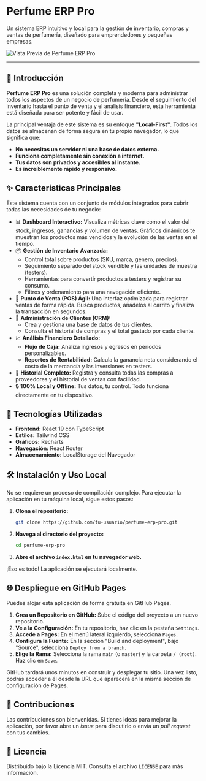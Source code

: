 # Perfume ERP Pro

Un sistema ERP intuitivo y local para la gestión de inventario, compras y ventas de perfumería, diseñado para emprendedores y pequeñas empresas.

![Vista Previa de Perfume ERP Pro](https://i.imgur.com/y3dbW0Z.png)

---

## 🌟 Introducción

**Perfume ERP Pro** es una solución completa y moderna para administrar todos los aspectos de un negocio de perfumería. Desde el seguimiento del inventario hasta el punto de venta y el análisis financiero, esta herramienta está diseñada para ser potente y fácil de usar.

La principal ventaja de este sistema es su enfoque **"Local-First"**. Todos los datos se almacenan de forma segura en tu propio navegador, lo que significa que:
- **No necesitas un servidor ni una base de datos externa.**
- **Funciona completamente sin conexión a internet.**
- **Tus datos son privados y accesibles al instante.**
- **Es increíblemente rápido y responsivo.**

## ✨ Características Principales

Este sistema cuenta con un conjunto de módulos integrados para cubrir todas las necesidades de tu negocio:

-   📊 **Dashboard Interactivo:** Visualiza métricas clave como el valor del stock, ingresos, ganancias y volumen de ventas. Gráficos dinámicos te muestran los productos más vendidos y la evolución de las ventas en el tiempo.
-   📦 **Gestión de Inventario Avanzada:**
    -   Control total sobre productos (SKU, marca, género, precios).
    -   Seguimiento separado del stock vendible y las unidades de muestra (testers).
    -   Herramientas para convertir productos a testers y registrar su consumo.
    -   Filtros y ordenamiento para una navegación eficiente.
-   🛒 **Punto de Venta (POS) Ágil:** Una interfaz optimizada para registrar ventas de forma rápida. Busca productos, añádelos al carrito y finaliza la transacción en segundos.
-   👥 **Administración de Clientes (CRM):**
    -   Crea y gestiona una base de datos de tus clientes.
    -   Consulta el historial de compras y el total gastado por cada cliente.
-   📈 **Análisis Financiero Detallado:**
    -   **Flujo de Caja:** Analiza ingresos y egresos en periodos personalizables.
    -   **Reportes de Rentabilidad:** Calcula la ganancia neta considerando el costo de la mercancía y las inversiones en testers.
-   📂 **Historial Completo:** Registra y consulta todas las compras a proveedores y el historial de ventas con facilidad.
-   🔒 **100% Local y Offline:** Tus datos, tu control. Todo funciona directamente en tu dispositivo.

## 🚀 Tecnologías Utilizadas

-   **Frontend:** React 19 con TypeScript
-   **Estilos:** Tailwind CSS
-   **Gráficos:** Recharts
-   **Navegación:** React Router
-   **Almacenamiento:** LocalStorage del Navegador

## 🛠️ Instalación y Uso Local

No se requiere un proceso de compilación complejo. Para ejecutar la aplicación en tu máquina local, sigue estos pasos:

1.  **Clona el repositorio:**
    ```bash
    git clone https://github.com/tu-usuario/perfume-erp-pro.git
    ```
2.  **Navega al directorio del proyecto:**
    ```bash
    cd perfume-erp-pro
    ```
3.  **Abre el archivo `index.html` en tu navegador web.**

¡Eso es todo! La aplicación se ejecutará localmente.

## 🌐 Despliegue en GitHub Pages

Puedes alojar esta aplicación de forma gratuita en GitHub Pages.

1.  **Crea un Repositorio en GitHub:** Sube el código del proyecto a un nuevo repositorio.
2.  **Ve a la Configuración:** En tu repositorio, haz clic en la pestaña `Settings`.
3.  **Accede a Pages:** En el menú lateral izquierdo, selecciona `Pages`.
4.  **Configura la Fuente:** En la sección "Build and deployment", bajo "Source", selecciona `Deploy from a branch`.
5.  **Elige la Rama:** Selecciona la rama `main` (o `master`) y la carpeta `/ (root)`. Haz clic en `Save`.

GitHub tardará unos minutos en construir y desplegar tu sitio. Una vez listo, podrás acceder a él desde la URL que aparecerá en la misma sección de configuración de Pages.

## 🤝 Contribuciones

Las contribuciones son bienvenidas. Si tienes ideas para mejorar la aplicación, por favor abre un *issue* para discutirlo o envía un *pull request* con tus cambios.

## 📄 Licencia

Distribuido bajo la Licencia MIT. Consulta el archivo `LICENSE` para más información.
